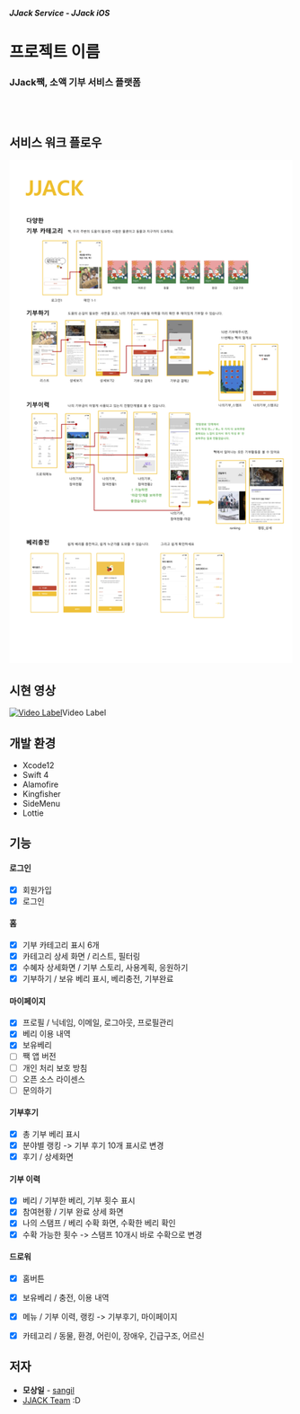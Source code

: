 ***JJack Service - JJack iOS***

프로젝트 이름
==========
### **JJack짹, 소액 기부 서비스 플랫폼**

<br>
<br>

## 서비스 워크 플로우 
![JJack_ServiceWorkFlow](JJack_ServiceWorkFlow.png)

## 시현 영상
[![Video Label](http://img.youtube.com/vi/MLJVigHGXqI/1.jpg)](https://www.youtube.com/watch?v=MLJVigHGXqI)Video Label

## 개발 환경

- Xcode12
- Swift 4
- Alamofire
- Kingfisher
- SideMenu
- Lottie


## 기능

#### 로그인
- [x] 회원가입
- [x] 로그인

#### 홈
- [x] 기부 카테고리 표시 6개
- [x] 카테고리 상세 화면 / 리스트, 필터링
- [x] 수혜자 상세화면 / 기부 스토리, 사용계획, 응원하기
- [x] 기부하기 / 보유 베리 표시, 베리충전, 기부완료

#### 마이페이지
- [x] 프로필 / 닉네임, 이메일, 로그아웃, 프로필관리
- [x] 베리 이용 내역
- [x] 보유베리
- [ ] 짹 앱 버전
- [ ] 개인 처리 보호 방침
- [ ] 오픈 소스 라이센스
- [ ] 문의하기

#### 기부후기
- [x] 총 기부 베리 표시
- [x] 분야별 랭킹 -> 기부 후기 10개 표시로 변경 
- [x] 후기 / 상세화면

#### 기부 이력
- [x] 베리 / 기부한 베리, 기부 횟수 표시
- [x] 참여현황 / 기부 완료 상세 화면
- [x] 나의 스탬프 / 베리 수확 화면, 수확한 베리 확인
- [x] 수확 가능한 횟수 -> 스탬프 10개시 바로 수확으로 변경

#### 드로워
- [x] 홈버튼
- [x] 보유베리 / 충전, 이용 내역
- [x] 메뉴 / 기부 이력, 랭킹 -> 기부후기, 마이페이지
- [x] 카테고리 / 동물, 환경, 어린이, 장애우, 긴급구조, 어르신



## 저자

- **모상일** - [sangil](https://github.com/MoSangIl)
- [JJACK Team](https://github.com/JJACK-JJACK) :D


